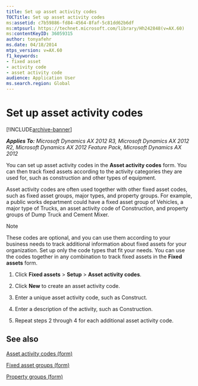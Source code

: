 ```yaml
---
title: Set up asset activity codes
TOCTitle: Set up asset activity codes
ms:assetid: c7b59886-fd84-4564-8faf-5c81dd62b6df
ms:mtpsurl: https://technet.microsoft.com/library/Hh242848(v=AX.60)
ms:contentKeyID: 36059315
author: tonyafehr
ms.date: 04/18/2014
mtps_version: v=AX.60
f1_keywords:
- fixed asset
- activity code
- asset activity code
audience: Application User
ms.search.region: Global
---
```


# Set up asset activity codes 


[!INCLUDE[archive-banner](includes/archive-banner.md)]


_**Applies To:** Microsoft Dynamics AX 2012 R3, Microsoft Dynamics AX 2012 R2, Microsoft Dynamics AX 2012 Feature Pack, Microsoft Dynamics AX 2012_

You can set up asset activity codes in the **Asset activity codes** form. You can then track fixed assets according to the activity categories they are used for, such as construction and other types of equipment.

Asset activity codes are often used together with other fixed asset codes, such as fixed asset groups, major types, and property groups. For example, a public works department could have a fixed asset group of Vehicles, a major type of Trucks, an asset activity code of Construction, and property groups of Dump Truck and Cement Mixer.


> [!NOTE]
> <P>These codes are optional, and you can use them according to your business needs to track additional information about fixed assets for your organization. Set up only the code types that fit your needs. You can use the codes together in any combination to track fixed assets in the <STRONG>Fixed assets</STRONG> form.</P>



1.  Click **Fixed assets** \> **Setup** \> **Asset activity codes**.

2.  Click **New** to create an asset activity code.

3.  Enter a unique asset activity code, such as Construct.

4.  Enter a description of the activity, such as Construction.

5.  Repeat steps 2 through 4 for each additional asset activity code.

## See also

[Asset activity codes (form)](https://technet.microsoft.com/library/hh227477\(v=ax.60\))

[Fixed asset groups (form)](https://technet.microsoft.com/library/aa573347\(v=ax.60\))

[Property groups (form)](https://technet.microsoft.com/library/hh242668\(v=ax.60\))

  


